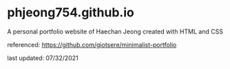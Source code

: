 
# phjeong754.github.io

A personal portfolio website of Haechan Jeong
created with HTML and CSS

referenced:
https://github.com/giotsere/minimalist-portfolio

last updated: 07/32/2021

